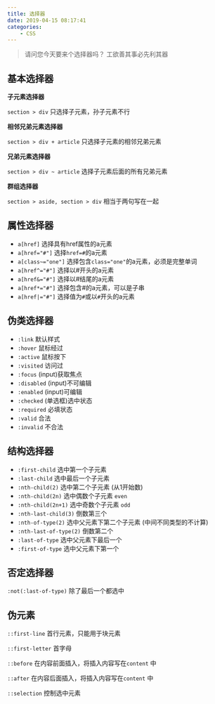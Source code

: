 ```yaml
---
title: 选择器
date: 2019-04-15 08:17:41
categories: 
	- CSS
---
```


> 请问您今天要来个选择器吗？ 工欲善其事必先利其器

<!--more-->

## 基本选择器

**子元素选择器**

`section > div` 只选择子元素，孙子元素不行

**相邻兄弟元素选择器**

`section > div + article` 只选择子元素的相邻兄弟元素

**兄弟元素选择器**

 `section > div ~ article` 选择子元素后面的所有兄弟元素

**群组选择器**

`section > aside, section > div` 相当于两句写在一起

## 属性选择器

- `a[href]`  选择具有href属性的a元素
- `a[href="#"]`  选择`href=#`的a元素
- `a[class~="one"]`  选择包含`class="one"`的a元素，必须是完整单词
- `a[href^="#"]`  选择以#开头的a元素
- `a[href&="#"]`  选择以#结尾的a元素
- `a[href*="#"]`  选择包含#的a元素，可以是子串
- `a[href|="#"]`  选择值为`#`或以`#`开头的a元素

## 伪类选择器

- `:link` 默认样式
- `:hover` 鼠标经过
- `:active` 鼠标按下
- `:visited` 访问过
- `:focus`  (input)获取焦点
- `:disabled` (input)不可编辑
- `:enabled` (input)可编辑
- `:checked` (单选框)选中状态
- `:required` 必填状态
- `:valid` 合法
- `:invalid` 不合法

## 结构选择器

- `:first-child` 选中第一个子元素
- `:last-child` 选中最后一个子元素
- `:nth-child(2)` 选中第二个子元素 (从1开始数)
- `:nth-child(2n)` 选中偶数个子元素 `even`
- `:nth-child(2n+1)` 选中奇数个子元素 `odd`
- `:nth-last-child(3)`  倒数第三个
- `:nth-of-type(2)` 选中父元素下第二个子元素 (中间不同类型的不计算)
- `:nth-last-of-type(2)` 倒数第二个
- `:last-of-type` 选中父元素下最后一个
- `:first-of-type` 选中父元素下第一个

## 否定选择器

`:not(:last-of-type)` 除了最后一个都选中

## 伪元素 

`::first-line`  首行元素，只能用于块元素

`::first-letter`  首字母

`::before` 在内容前面插入，将插入内容写在`content` 中

`::after` 在内容后面插入，将插入内容写在`content` 中

`::selection` 控制选中元素